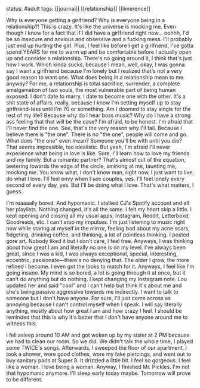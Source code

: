 status: #adult 
tags: [[journal]] [[relationship]] [[limerence]]

Why is everyone getting a girlfriend? Why is everyone being in a relationship?! This is crazy. It's like the universe is mocking me. Even though I know for a fact that if I did have a girlfriend right now... oohhh, I'd be so insecure and anxious and obsessive and a fucking mess. I'll probably just end up hurting the girl. Plus, I feel like before I get a girlfriend, I've gotta spend YEARS for me to warm up and be comfortable before I actually open up and consider a relationship. There's no going around it, I think that's just how I work. Which kinda sucks, because I mean, well, okay, I was gonna say I want a girlfriend because I'm lonely but I realized that's not a very good reason to want one. What does being in a relationship mean to me anyway? For me, a relationship is total sacrifice, surrender, a complete amalgamation of two souls, the most vulnerable part of being human exposed. I don't date to marry, I date to become one with the other. It's a shit state of affairs, really, because I know I'm setting myself up to stay girlfriend-less until I'm 70 or something. Am I doomed to stay single for the rest of my life? Because why do I hear boss music? Why do I have a strong ass feeling that that will be the case? I'm afraid, to be honest. I'm afraid that I'll never find the one. See, that's the very reason why I'll fail. Because I believe there is "the one". There is no "the one", people will come and go. What does "the one" even mean? Someone you'll be with until you die? That seems impossible, too idealistic. But yeah, I'm afraid I'll never experience what being in love is like. Sure, I'll learn how to love my friends and my family. But a romantic partner? That's almost out of the equation, teetering towards the edge of the circle, smirking at me, taunting me, mocking me. You know what, I don't know man, right now, I just want to live, do what I love. I'll feel envy when I see couples, yes. I'll feel lonely every second of every day, yes. But I'll be doing what I love. That's what matters, I guess. 

I'm reaaaally bored. And hypomanic. I stalked CJ's Spotify account and all her playlists. Nothing changed, it's all the same. I felt my heart skip a little. I kept opening and closing all my usual apps; Instagram, Reddit, Letterboxd, Goodreads, etc. I can't stop my impulses. I'm just listening to music right now while staring at myself in the mirror, feeling bad about my acne scars, fidgeting, drinking coffee, and thinking, a lot of pointless thinking. I posted gore art. Nobody liked it but I don't care, I feel free. Anyways, I was thinking about how great I am and literally no one is on my level. I've always been great, since I was a kid, I was always exceptional, special, interesting, eccentric, passionate—there's no denying that. The older I grow, the more refined I become. I even got the looks to match for it. Anyways, I feel like I'm going insane. My mind is so bored, a lot is going through it at once, but it can't do anything but do nothing. I kept changing my Instagram note. Lou updated her and said "cool" and I can't help but think it's about me and she's being passive aggressive towards me indirectly. I want to talk to someone but I don't have anyone. For sure, I'll just come across as annoying because I can't control myself when I speak. I will say literally anything, mostly about how great I am and how crazy I feel. I should be reminded that this is why it's better that I don't have anyone around me to witness this. 

I fell asleep around 10 AM and got woken up by my sister at 2 PM because we had to clean our room. So we did. We didn't talk the whole time, I played some TWICE's songs. Afterwards, I sweeped the floor of our apartment. I took a shower, wore good clothes, wore my fake piercings, and went out to buy sanitary pads at Super 8. It drizzled a little bit. I feel so gorgeous. I feel like a woman. I love being a woman. Anyway, I finished Mr. Pickles. I'm not that hypomanic anymore. I'll sleep early today maybe. Tomorrow will prove to be different.
